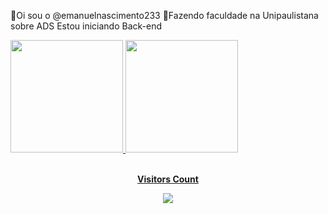 👋Oi sou o @emanuelnascimento233 👀Fazendo faculdade na Unipaulistana sobre ADS
Estou iniciando Back-end  

  <div>
  <a href="https://github.com/emanuelnascimento233">
  <img height="180em" src="https://github-readme-stats.vercel.app/api?username=rafaballerini&show_icons=true&theme=dracula&include_all_commits=true&count_private=true"/>
  <img height="180em" src="https://github-readme-stats.vercel.app/api/top-langs/?username=rafaballerini&layout=compact&langs_count=16&theme=dracula"/>
</div>
   
<div align="center">
<br><p align="centre"><b>Visitors Count</b></p>  
<p align="center"><img align="center" src="https://profile-counter.glitch.me/emanuelnascimento233/count.svg" /></p> 
<br>
</div>

   
